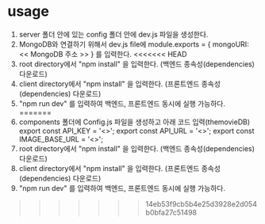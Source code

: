 # usage
1. server 폴더 안에 있는 config 폴더 안에 dev.js 파일을 생성한다.
2. MongoDB와 연결하기 위해서 dev.js file에 module.exports = { mongoURI: << MongoDB 주소 >> } 를 입력한다.
<<<<<<< HEAD
3. root directory에서 "npm install" 을 입력한다. (백엔드 종속성(dependencies) 다운로드)
4. client directory에서 "npm install" 을 입력한다. (프론트엔드 종속성(dependencies) 다운로드)
5. "npm run dev" 를 입력하여 백엔드, 프론트엔드 동시에 실행 가능하다.
=======
3. components 폴더에 Config.js 파일을 생성하고 아래 코드 입력(themovieDB)
    export const API_KEY = '<<API KEY>>';
    export const API_URL = '<<API URL>>';
    export const IMAGE_BASE_URL = '<<API IMAGE URL>>';
4. root directory에서 "npm install" 을 입력한다. (백엔드 종속성(dependencies) 다운로드)
5. client directory에서 "npm install" 을 입력한다. (프론트엔드 종속성(dependencies) 다운로드)
6. "npm run dev" 를 입력하여 백엔드, 프론트엔드 동시에 실행 가능하다.
>>>>>>> 14eb53f9cb5b4e25d3928e2d054b0bfa27c51498
